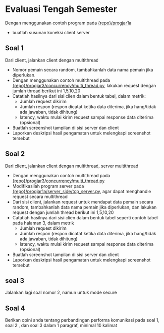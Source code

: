 # Evaluasi Tengah Semester

Dengan menggunakan contoh program pada  [{repo}/progjar1a](https://github.com/rm77/progjar/tree/master/progjar1a)
- buatlah susunan koneksi client server

## Soal 1
Dari client, jalankan client dengan multithread
- Nomor pemain secara random, tambahkanlah data nama pemain jika diperlukan. 
- Dengan menggunakan contoh multithread pada [{repo}/progjar3/concurrency/multi_thread.py](https://github.com/rm77/progjar/blob/master/progjar3/concurrency/multi_thread.py), lakukan request dengan jumlah thread berikut ini 1,5,10,20
- Catatlah hasilnya dari sisi clien dalam bentuk tabel, dalam metrik:
    - Jumlah request dikirim
    - Jumlah respon (respon dicatat ketika data diterima, jika hang/tidak ada jawaban, tidak dihitung)
    - latency, waktu mulai kirim request sampai response data diterima (opsional)
- Buatlah screenshot tampilan di sisi server dan client
- Laporkan deskripsi hasil pengamatan untuk melengkapi screenshot tersebut

## Soal 2
Dari client, jalankan client dengan multithread, server multithread
- Dengan menggunakan contoh multithread pada [{repo}/progjar3/concurrency/multi_thread.py](https://github.com/rm77/progjar/blob/master/progjar3/concurrency/multi_thread.py)
- Modifikasilah program server pada [{repo}/progjar1a/server_side/tcp_server.py](https://github.com/rm77/progjar/blob/master/progjar1a/server_side/tcp_server.py), agar dapat menghandle request secara multithread
- Dari sisi client, jalankan request untuk mendapat data pemain secara random,  tambahkanlah data nama pemain jika diperlukan, dan lakukan request dengan jumlah thread berikut ini 1,5,10,20
- Catatlah hasilnya dari sisi clien dalam bentuk tabel seperti contoh tabel pada halaman 3, dalam metrik
    - Jumlah request dikirim
    - Jumlah respon (respon dicatat ketika data diterima, jika hang/tidak ada jawaban, tidak dihitung)
    - latency, waktu mulai kirim request sampai response data diterima (opsional)
- Buatlah screenshot tampilan di sisi server dan client
- Laporkan deskripsi hasil pengamatan untuk melengkapi screenshot tersebut

## soal 3
Jalankan lagi soal nomor 2, namun untuk mode secure

## Soal 4
Berikan opini anda tentang perbandingan performa komunikasi pada soal 1, soal 2 , dan soal 3 dalam 1 paragraf, minimal 10 kalimat

